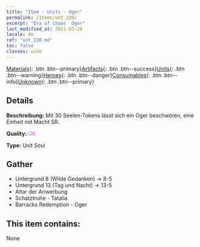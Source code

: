 ```yaml
---
title: "Item - Units - Oger"
permalink: /Items/unt_220/
excerpt: "Era of Chaos  Oger"
last_modified_at: 2021-03-24
locale: de
ref: "unt_220.md"
toc: false
classes: wide
---
```

 [Materials](/de/Items/){: .btn .btn--primary}[Artifacts](/de/Items/Artifacts/){: .btn .btn--success}[Units](/de/Items/Units/){: .btn .btn--warning}[Heroes](/de/Items/Heroes/){: .btn .btn--danger}[Consumables](/de/Items/Consumables/){: .btn .btn--info}[Unknown](/de/Items/Unknown/){: .btn .btn--primary}

## Details
 **Beschreibung:** Mit 30 Seelen-Tokens lässt sich ein Oger beschwören, eine Einheit mit Macht SR.

 **Quality:** <span style="color: #DA70D6">OK</span>

 **Type:** Unit Soul

## Gather

*    Untergrund 8 (Wilde Gedanken) -> 8-5 
*    Untergrund 13 (Tag und Nacht) -> 13-5 
*    Altar der Anwerbung 
*    Schatztruhe - Tatalia 
*    Barracks Redemption - Oger 

## This item contains:

  None

